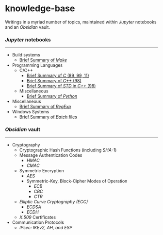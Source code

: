 # knowledge-base
Writings in a myriad number of topics, maintained within *Jupyter* notebooks and an *Obsidian* vault.

### *Jupyter* notebooks
---
* Build systems
    * [Brief Summary of *Make*](jupyter\build-sys\brief_summary_of_make.ipynb)
* Programming Languages
    * C/C++
        * [Brief Summary of *C* (89, 99, 11)](jupyter\lang\c_cpp\brief_summary_of_c.ipynb)
        * [Brief Summary of *C++* (98)](jupyter\lang\c_cpp\brief_summary_of_cpp.ipynb)
        * [Brief Summary of *STD* in *C++* (98)](jupyter\lang\c_cpp\brief_summary_of_std.ipynb)
    * Miscellaneous
        * [Brief Summary of *Python*](jupyter\lang\misc\brief_summary_of_python.ipynb)
* Miscellaneous
    * [Brief Summary of *RegExp*](jupyter\misc\brief_summary_of_regex.ipynb)
* Windows Systems
    * [Brief Summary of *Batch* files](jupyter\win-sys\brief_summary_of_batch.ipynb)

### *Obsidian* vault
---
* Cryptography
    * Cryptographic Hash Functions (including *SHA-1*)
    * Message Authentication Codes
        * *HMAC*
        * *CMAC*
    * Symmetric Encryption
        * *AES*
        * Symmetric-Key, Block-Cipher Modes of Operation
            * *ECB*
            * *CBC*
            * *CTR*
    * *Elliptic Curve Cryptography (ECC)*
        * *ECDSA*
        * *ECDH*
    * *X.509* Certificates
* Communication Protocols
    * *IPsec: IKEv2, AH, and ESP*